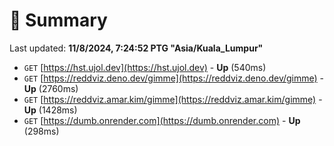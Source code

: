 # 📖 Summary
Last updated: **11/8/2024, 7:24:52 PTG "Asia/Kuala_Lumpur"**

- `GET` [https://hst.ujol.dev](https://hst.ujol.dev) - **Up** (540ms)
- `GET` [https://reddviz.deno.dev/gimme](https://reddviz.deno.dev/gimme) - **Up** (2760ms)
- `GET` [https://reddviz.amar.kim/gimme](https://reddviz.amar.kim/gimme) - **Up** (1428ms)
- `GET` [https://dumb.onrender.com](https://dumb.onrender.com) - **Up** (298ms)
